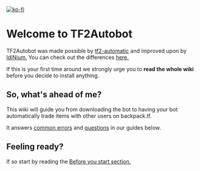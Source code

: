 [![ko-fi](https://www.ko-fi.com/img/githubbutton_sm.svg)](https://ko-fi.com/L3L02PSYG)

# Welcome to TF2Autobot
TF2Autobot was made possible by [tf2-automatic](https://github.com/Nicklason/tf2-automatic) and improved upon by [IdiNium.](http://github.com/idinium96/) You can check out the differences [here.](/Differences-between-TF2Autobot-and-tf2-automatic)

If this is your first time around we strongly urge you to **read the whole wiki** before you decide to install anything.

## So, what's ahead of me?
This wiki will guide you from downloading the bot to having your bot automatically trade items with other users on backpack.tf.

It answers [common errors](./Common-Errors) and [questions](./FAQ) in our guides below.

## Feeling ready?
If so start by reading the [Before you start section.](./Before-you-start)